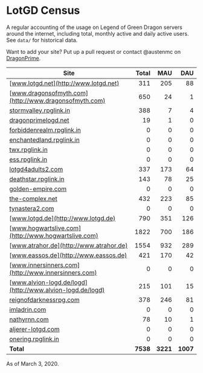 # LotGD Census
A regular accounting of the usage on Legend of Green Dragon servers around the internet, including total, monthly active and daily active users. See `data/` for historical data.

Want to add your site? Put up a pull request or contact @austenmc on [DragonPrime](http://dragonprime.net).


Site | Total | MAU | DAU
--- | ---:| ---:| ---:
[www.lotgd.net](http://www.lotgd.net)|311|205|88
[www.dragonsofmyth.com](http://www.dragonsofmyth.com)|650|24|1
[stormvalley.rpglink.in](http://stormvalley.rpglink.in)|388|7|4
[dragonprimelogd.net](http://dragonprimelogd.net)|19|1|0
[forbiddenrealm.rpglink.in](http://forbiddenrealm.rpglink.in)|0|0|0
[enchantedland.rpglink.in](http://enchantedland.rpglink.in)|0|0|0
[twx.rpglink.in](http://twx.rpglink.in)|0|0|0
[ess.rpglink.in](http://ess.rpglink.in)|0|0|0
[lotgd4adults2.com](http://lotgd4adults2.com)|337|173|64
[deathstar.rpglink.in](http://deathstar.rpglink.in)|143|78|25
[golden-empire.com](http://golden-empire.com)|0|0|0
[the-complex.net](http://the-complex.net)|432|223|85
[tynastera2.com](http://tynastera2.com)|0|0|0
[www.lotgd.de](http://www.lotgd.de)|790|351|126
[www.hogwartslive.com](http://www.hogwartslive.com)|1822|700|186
[www.atrahor.de](http://www.atrahor.de)|1554|932|289
[www.eassos.de](http://www.eassos.de)|421|170|42
[www.innersinners.com](http://www.innersinners.com)|0|0|0
[www.alvion-logd.de/logd](http://www.alvion-logd.de/logd)|215|101|15
[reignofdarknessrpg.com](http://reignofdarknessrpg.com)|378|246|81
[imladrin.com](http://imladrin.com)|0|0|0
[nathyrnn.com](http://nathyrnn.com)|78|10|1
[aljerer-lotgd.com](http://aljerer-lotgd.com)|0|0|0
[onering.rpglink.in](http://onering.rpglink.in)|0|0|0
**Total**|**7538**|**3221**|**1007**

As of March 3, 2020.
